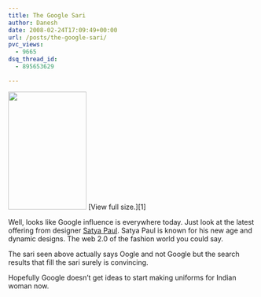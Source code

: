 ```yaml
---
title: The Google Sari
author: Danesh
date: 2008-02-24T17:09:49+00:00
url: /posts/the-google-sari/
pvc_views:
  - 9665
dsq_thread_id:
  - 895653629

---
```

<img loading="lazy" src="http://farm3.static.flickr.com/2090/2288147103_4c19f01677_m.jpg" height="240" width="159" />  
[View full size.][1]

[][1]

Well, looks like Google influence is everywhere today. Just look at the latest offering from designer [Satya Paul][2]. Satya Paul is known for his new age and dynamic designs. The web 2.0 of the fashion world you could say.

The sari seen above actually says Oogle and not Google but the search results that fill the sari surely is convincing.

Hopefully Google doesn&#8217;t get ideas to start making uniforms for Indian woman now.

 [1]: http://farm3.static.flickr.com/2090/2288147103_015a7f6a3c_o.jpg
 [2]: http://www.satyapaul.com/